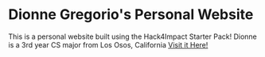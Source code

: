 # Dionne Gregorio's Personal Website

This is a personal website built using the Hack4Impact Starter Pack!
Dionne is a 3rd year CS major from Los Osos, California
[Visit it Here!](https://dionnegregorio.github.io)
